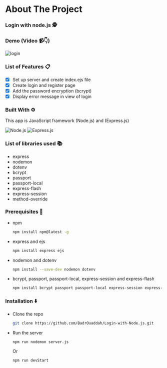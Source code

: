 # About The Project 

### Login with node.js 🕵️ 

### Demo (Video 📹👇)

![login](https://github.com/BadrOuaddah/Login-with-Node.js/assets/119801735/6a960aff-3af4-40f1-b39e-7f69da5e2895)

### List of Features 📋

- [x] Set up server and create index.ejs file
- [x] Create login and register page
- [x] Add the password encryption (bcrypt)
- [x] Display error message in view of login

### Built With ⚙️

This app is JavaScript framework (Node.js) and (Express.js)

![Node.js](https://img.shields.io/badge/Node%20js-339933?style=for-the-badge&logo=nodedotjs&logoColor=white)
![Express.js](https://img.shields.io/badge/Express%20js-000000?style=for-the-badge&logo=express&logoColor=white)

### List of libraries used 📚

- express
- nodemon
- dotenv
- bcrypt
- passport
- passport-local
- express-flash
- express-session
- method-override


### Prerequisites 📜

* npm
  ```bash
  npm install npm@latest -g
  ```
* express and ejs
  ```bash
  npm install express ejs
  ```
* nodemon and dotenv
  ```bash
  npm install --save-dev nodemon dotenv
  ```
* bcrypt, passport, passport-local, express-session and express-flash
  ```bash
  npm install bcrypt passport passport-local express-session express-flash
  ```  
  

### Installation ⬇️

 + Clone the repo
   ```bash
   git clone https://github.com/BadrOuaddah/Login-with-Node.js.git
   ```
 + Run the server
   ```bash
   npm run nodemon server.js
   ```
   Or
   ```bash
   npm run devStart
   ```
